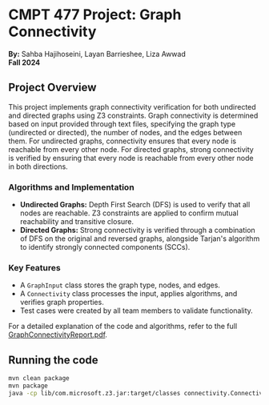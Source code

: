 # CMPT 477 Project: Graph Connectivity
**By:** Sahba Hajihoseini, Layan Barrieshee, Liza Awwad  
**Fall 2024**  

## Project Overview
This project implements graph connectivity verification for both undirected and directed graphs using Z3 constraints. Graph connectivity is determined based on input provided through text files, specifying the graph type (undirected or directed), the number of nodes, and the edges between them. For undirected graphs, connectivity ensures that every node is reachable from every other node. For directed graphs, strong connectivity is verified by ensuring that every node is reachable from every other node in both directions.

### Algorithms and Implementation
- **Undirected Graphs:** Depth First Search (DFS) is used to verify that all nodes are reachable. Z3 constraints are applied to confirm mutual reachability and transitive closure.
- **Directed Graphs:** Strong connectivity is verified through a combination of DFS on the original and reversed graphs, alongside Tarjan's algorithm to identify strongly connected components (SCCs).

### Key Features
- A `GraphInput` class stores the graph type, nodes, and edges.
- A `Connectivity` class processes the input, applies algorithms, and verifies graph properties.
- Test cases were created by all team members to validate functionality.

For a detailed explanation of the code and algorithms, refer to the full [GraphConnectivityReport.pdf](GraphConnectivityReport.pdf).

## Running the code
```bash
mvn clean package
mvn package
java -cp lib/com.microsoft.z3.jar:target/classes connectivity.Connectivity input.txt

